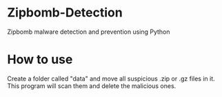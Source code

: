 # Zipbomb-Detection
Zipbomb malware detection and prevention using Python

# How to use

Create a folder called "data" and move all suspicious .zip or .gz files in it. This program will scan them and delete the malicious ones.
